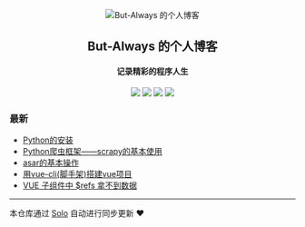 <p align="center"><img alt="But-Always 的个人博客" src="http://home.wangyanchen.top:5051/p/favicon.ico"></p><h2 align="center">
But-Always 的个人博客
</h2>

<h4 align="center">记录精彩的程序人生</h4>
<p align="center"><a title="But-Always 的个人博客" target="_blank" href="https://github.com/But-Always/solo-blog"><img src="https://img.shields.io/github/last-commit/But-Always/solo-blog.svg?style=flat-square&color=FF9900"></a>
<a title="GitHub repo size in bytes" target="_blank" href="https://github.com/But-Always/solo-blog"><img src="https://img.shields.io/github/repo-size/But-Always/solo-blog.svg?style=flat-square"></a>
<a title="Solo Version" target="_blank" href="https://github.com/b3log/solo/releases"><img src="https://img.shields.io/badge/solo-3.6.2-f1e05a.svg?style=flat-square&color=blueviolet"></a>
<a title="Hits" target="_blank" href="https://github.com/b3log/hits"><img src="https://hits.b3log.org/But-Always/solo-blog.svg"></a></p>

### 最新

* [Python的安装](http://home.wangyanchen.top/articles/2019/07/04/1562229604697.html)
* [Python爬虫框架——scrapy的基本使用](http://home.wangyanchen.top/articles/2019/07/04/1562228847883.html)
* [asar的基本操作](http://home.wangyanchen.top/articles/2019/07/04/1562228598330.html)
* [用vue-cli(脚手架)搭建vue项目](http://home.wangyanchen.top/articles/2019/07/04/1562228400913.html)
* [VUE 子组件中 $refs 拿不到数据](http://home.wangyanchen.top/articles/2019/07/04/1562228065394.html)



---

本仓库通过 [Solo](https://github.com/b3log/solo) 自动进行同步更新 ❤️ 